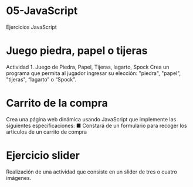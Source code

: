 # 05-JavaScript
Ejercicios JavaScript

# **Juego piedra, papel o tijeras**

Actividad 1. Juego de Piedra, Papel, Tijeras, lagarto, Spock
Crea un programa que permita al jugador ingresar su elección: "piedra",
"papel", "tijeras", “lagarto” o “Spock”.

# **Carrito de la compra**

Crea una página web dinámica usando JavaScript que implemente las
siguientes especificaciones:
■ Constará de un formulario para recoger los artículos de un carrito de compra


# **Ejercicio slider**

Realización de una actividad que consiste en un slider de tres o cuatro imágenes.

